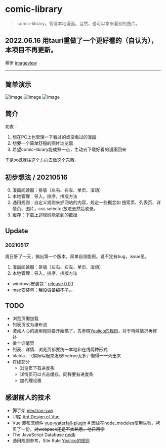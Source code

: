 # comic-library

> comic-library，管理本地漫画。当然，也可以拿来看别的图片。

## 2022.06.16 用tauri重做了一个更好看的（自认为），本项目不再更新。
移步 [imageview](https://github.com/BD777/imageview)


-----------

## 简单演示
![image](https://user-images.githubusercontent.com/14173335/118405379-3bdd8180-b6aa-11eb-9919-49a8880092b2.png)
![image](https://user-images.githubusercontent.com/14173335/118405404-5dd70400-b6aa-11eb-9de8-0915dca70ae6.png)
![image](https://user-images.githubusercontent.com/14173335/118405431-78a97880-b6aa-11eb-8ae7-6e1621e3b759.png)


## 简介
初衷：
1. 想在PC上也管理一下看过的或没看过的漫画
2. 想要一个简单舒服的图片浏览器
3. 希望comic-library能成熟一点，主动去下载好看的漫画回来

于是大概就往这个方向去做这个东西。

## 初步想法 / 20210516
0. 漫画阅读器：排版（左右、右左、单页、滚动）
1. 本地管理：导入，排序，排版方法
2. 通用规则：自定义规则来抓网站的内容，规定一些概念如 搜索页、列表页、详情页、图片，css selector放进去然后收录。
3. 缓存：下载上述规则能拿到的数据


## Update
### 20210517
周日肝了一天，搞出第一个版本。简单自测能用。说不定有bug，issue见。
1. 漫画阅读器：排版（左右、右左、单页、滚动）
2. 本地管理：导入，排序，排版方法

 - windows安装包：[release 0.0.1](https://github.com/BD777/comic-library/releases/tag/0.0.1)
 - mac安装包：~~我没设备编不了...~~


## TODO
 - 浏览页懒加载
 - 列表页改为瀑布流
 - 激动人心的通用规则要开始搞了，先参照[Yealico的规则](https://yealico.wordpress.com/site-rule-wiki/)，对于特殊情况再修补
 - 做个详情页
 - 列表、详情、浏览页都要统一本地和在线两种形式
 - blabla...~~（实际写起来发现featrue太多，懒得一一列出来~~
 - 在线部分
   + 浏览页下载进度条
   + 详情页可以点击缓存，同样要有进度条
   + 加代理设置
 

## 感谢前人的技术
 - 脚手架 [electron-vue](https://github.com/SimulatedGREG/electron-vue)
 - UI库 [Ant Design of Vue](https://antdv.com/docs/vue/introduce-cn/)
 - Vue 瀑布流组件 [vue-waterfall-plugin](https://github.com/heikaimu/vue-waterfall-plugin)  # 因放在node_modules使用失败，拷贝了一份。~~对webpack还是不太熟悉，他日再学~~
 - The JavaScript Database [nedb](https://github.com/louischatriot/nedb)
 - 通用规则参考，Site Rule [Yealico的规则](https://yealico.wordpress.com/site-rule-wiki/)
